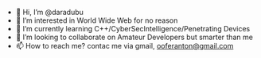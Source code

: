 - 👋 Hi, I’m @daradubu
- 👀 I’m interested in World Wide Web for no reason
- 🌱 I’m currently learning C++/CyberSecIntelligence/Penetrating Devices
- 💞️ I’m looking to collaborate on Amateur Developers but smarter than me
- 📫 How to reach me? contac me via gmail, ooferanton@gmail.com

<!---
daradubu/daradubu is a ✨ special ✨ repository because its `README.md` (this file) appears on your GitHub profile.
You can click the Preview link to take a look at your changes.
--->
